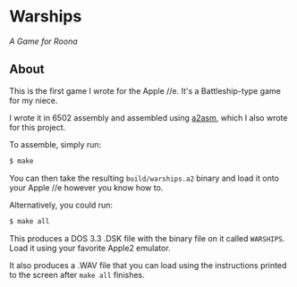 # Warships

_A Game for Roona_

## About

This is the first game I wrote for the Apple //e. It's a Battleship-type game
for my niece.

I wrote it in 6502 assembly and assembled using
[a2asm](https://github.com/taeber/a2asm), which I also wrote for this project.

To assemble, simply run:

```bash
$ make
```

You can then take the resulting `build/warships.a2` binary and load it onto
your Apple //e however you know how to.

Alternatively, you could run:

```bash
$ make all
```

This produces a DOS 3.3 .DSK file with the binary file on it called `WARSHIPS`.
Load it using your favorite Apple2 emulator.

It also produces a .WAV file that you can load using the instructions printed
to the screen after `make all` finishes.
